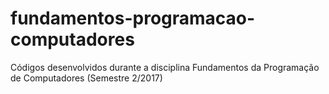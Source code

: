 # fundamentos-programacao-computadores
Códigos desenvolvidos durante a disciplina Fundamentos da Programação de Computadores (Semestre 2/2017)
